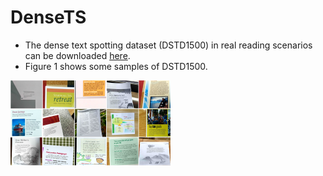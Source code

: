 # DenseTS

- The dense text spotting dataset (DSTD1500) in real reading scenarios can be downloaded [here](https://drive.google.com/file/d/1qajTH8h7BZaqdeKvzYQeRskRVNvLzldp/view?usp=drive_link).
- Figure 1 shows some samples of DSTD1500.
<img src="https://github.com/unxiaohao/DenseTS/blob/main/dataset_fig_small.png" style="zoom: 25%;" />
